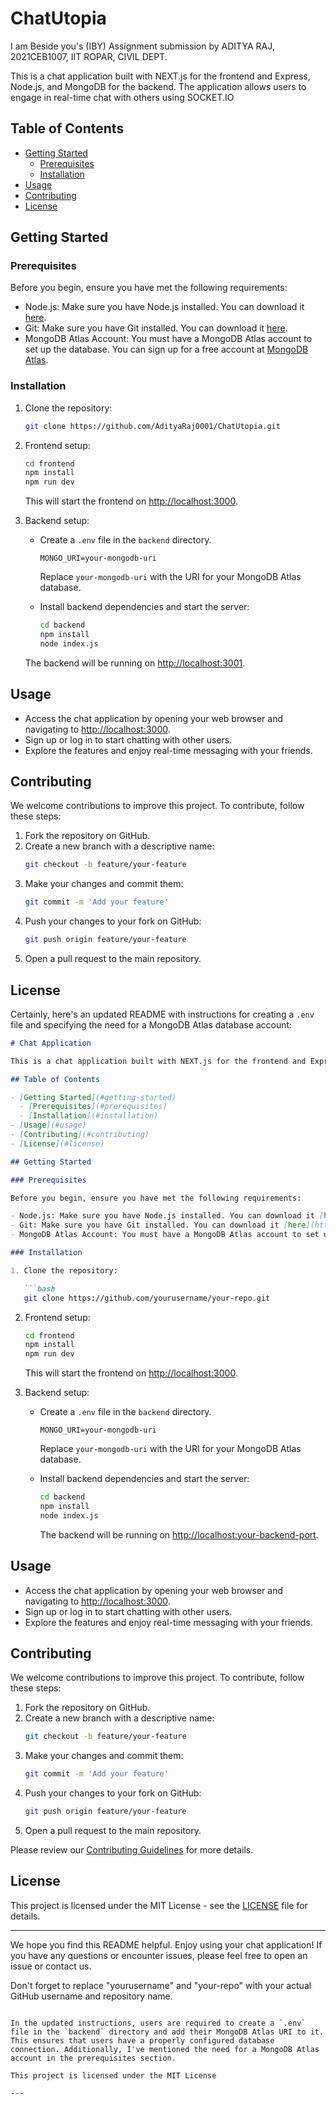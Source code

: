 # ChatUtopia

I am Beside you's (IBY) Assignment submission by ADITYA RAJ, 2021CEB1007, IIT ROPAR, CIVIL DEPT. 

This is a chat application built with NEXT.js for the frontend and Express, Node.js, and MongoDB for the backend. The application allows users to engage in real-time chat with others using SOCKET.IO

## Table of Contents

- [Getting Started](#getting-started)
  - [Prerequisites](#prerequisites)
  - [Installation](#installation)
- [Usage](#usage)
- [Contributing](#contributing)
- [License](#license)

## Getting Started

### Prerequisites

Before you begin, ensure you have met the following requirements:

- Node.js: Make sure you have Node.js installed. You can download it [here](https://nodejs.org/).
- Git: Make sure you have Git installed. You can download it [here](https://git-scm.com/).
- MongoDB Atlas Account: You must have a MongoDB Atlas account to set up the database. You can sign up for a free account at [MongoDB Atlas](https://www.mongodb.com/cloud/atlas).

### Installation

1. Clone the repository:

   ```bash
   git clone https://github.com/AdityaRaj0001/ChatUtopia.git
   ```

2. Frontend setup:

   ```bash
   cd frontend
   npm install
   npm run dev
   ```

   This will start the frontend on [http://localhost:3000](http://localhost:3000).

3. Backend setup:

   - Create a `.env` file in the `backend` directory.

     ```
     MONGO_URI=your-mongodb-uri
     ```

     Replace `your-mongodb-uri` with the URI for your MongoDB Atlas database.

   - Install backend dependencies and start the server:

     ```bash
     cd backend
     npm install
     node index.js
     ```

   The backend will be running on [http://localhost:3001](http://localhost:3001).

## Usage

- Access the chat application by opening your web browser and navigating to [http://localhost:3000](http://localhost:3000).
- Sign up or log in to start chatting with other users.
- Explore the features and enjoy real-time messaging with your friends.

## Contributing

We welcome contributions to improve this project. To contribute, follow these steps:

1. Fork the repository on GitHub.
2. Create a new branch with a descriptive name:
   ```bash
   git checkout -b feature/your-feature
   ```
3. Make your changes and commit them:
   ```bash
   git commit -m 'Add your feature'
   ```
4. Push your changes to your fork on GitHub:
   ```bash
   git push origin feature/your-feature
   ```
5. Open a pull request to the main repository.


## License

Certainly, here's an updated README with instructions for creating a `.env` file and specifying the need for a MongoDB Atlas database account:

```markdown
# Chat Application

This is a chat application built with NEXT.js for the frontend and Express, Node.js, and MongoDB for the backend. The application allows users to engage in real-time chat with others.

## Table of Contents

- [Getting Started](#getting-started)
  - [Prerequisites](#prerequisites)
  - [Installation](#installation)
- [Usage](#usage)
- [Contributing](#contributing)
- [License](#license)

## Getting Started

### Prerequisites

Before you begin, ensure you have met the following requirements:

- Node.js: Make sure you have Node.js installed. You can download it [here](https://nodejs.org/).
- Git: Make sure you have Git installed. You can download it [here](https://git-scm.com/).
- MongoDB Atlas Account: You must have a MongoDB Atlas account to set up the database. You can sign up for a free account at [MongoDB Atlas](https://www.mongodb.com/cloud/atlas).

### Installation

1. Clone the repository:

   ```bash
   git clone https://github.com/yourusername/your-repo.git
   ```

2. Frontend setup:

   ```bash
   cd frontend
   npm install
   npm run dev
   ```

   This will start the frontend on [http://localhost:3000](http://localhost:3000).

3. Backend setup:

   - Create a `.env` file in the `backend` directory.

     ```
     MONGO_URI=your-mongodb-uri
     ```

     Replace `your-mongodb-uri` with the URI for your MongoDB Atlas database.

   - Install backend dependencies and start the server:

     ```bash
     cd backend
     npm install
     node index.js
     ```

     The backend will be running on [http://localhost:your-backend-port](http://localhost:your-backend-port).

## Usage

- Access the chat application by opening your web browser and navigating to [http://localhost:3000](http://localhost:3000).
- Sign up or log in to start chatting with other users.
- Explore the features and enjoy real-time messaging with your friends.

## Contributing

We welcome contributions to improve this project. To contribute, follow these steps:

1. Fork the repository on GitHub.
2. Create a new branch with a descriptive name:
   ```bash
   git checkout -b feature/your-feature
   ```
3. Make your changes and commit them:
   ```bash
   git commit -m 'Add your feature'
   ```
4. Push your changes to your fork on GitHub:
   ```bash
   git push origin feature/your-feature
   ```
5. Open a pull request to the main repository.

Please review our [Contributing Guidelines](CONTRIBUTING.md) for more details.

## License

This project is licensed under the MIT License - see the [LICENSE](LICENSE) file for details.

---

We hope you find this README helpful. Enjoy using your chat application! If you have any questions or encounter issues, please feel free to open an issue or contact us.

Don't forget to replace "yourusername" and "your-repo" with your actual GitHub username and repository name.
```

In the updated instructions, users are required to create a `.env` file in the `backend` directory and add their MongoDB Atlas URI to it. This ensures that users have a properly configured database connection. Additionally, I've mentioned the need for a MongoDB Atlas account in the prerequisites section.

This project is licensed under the MIT License

---
